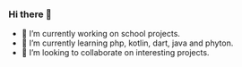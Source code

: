 ### Hi there 👋


- 🔭 I’m currently working on school projects.
- 🌱 I’m currently learning php, kotlin, dart, java and phyton.
- 👯 I’m looking to collaborate on interesting projects.

